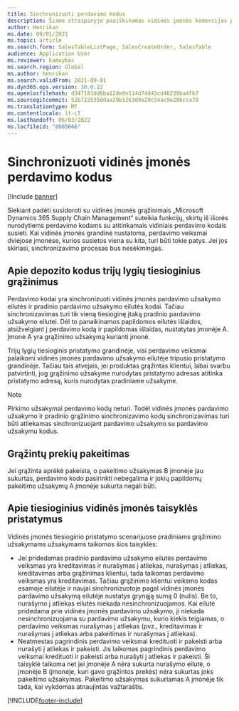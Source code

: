 ```yaml
---
title: Sinchronizuoti perdavimo kodus
description: Šiame straipsnyje paaiškinamas vidinės įmonės komercijos perdavimo kodų sinchronizavimas
author: Henrikan
ms.date: 09/01/2021
ms.topic: article
ms.search.form: SalesTableListPage, SalesCreateOrder, SalesTable
audience: Application User
ms.reviewer: kamaybac
ms.search.region: Global
ms.author: henrikan
ms.search.validFrom: 2021-09-01
ms.dyn365.ops.version: 10.0.22
ms.openlocfilehash: d347181dd6ba12de0e114d74d43cd46230ba4fb7
ms.sourcegitcommit: 52b7225350daa29b1263d8e29c54ac9e20bcca70
ms.translationtype: MT
ms.contentlocale: lt-LT
ms.lasthandoff: 06/03/2022
ms.locfileid: "8905666"
---
```

# <a name="synchronize-intercompany-disposition-codes"></a>Sinchronizuoti vidinės įmonės perdavimo kodus

[!include [banner](../../includes/banner.md)]

Siekiant padėti susidoroti su vidinės įmonės grąžinimais „Microsoft Dynamics 365 Supply Chain Management“ suteikia funkcijų, skirtų iš išorės nurodytiems perdavimo kodams su atitinkamais vidiniais perdavimo kodais susieti. Kai vidinės įmonės grandinė nustatoma, perdavimo veiksmai dviejose įmonėse, kurios susietos viena su kita, turi būti tokie patys. Jei jos skiriasi, sinchronizavimo procesas bus nesėkmingas.

## <a name="about-disposition-codes-for-three-legged-direct-returns"></a>Apie depozito kodus trijų lygių tiesioginius grąžinimus

Perdavimo kodai yra sinchronizuoti vidinės įmonės pardavimo užsakymo eilutės ir pradinio pardavimo užsakymo eilutės kodai. Tačiau sinchronizavimas turi tik vieną tiesioginę įtaką pradinio pardavimo užsakymo eilutei. Dėl to panaikinamos papildomos eilutės išlaidos, atsižvelgiant į perdavimo kodą ir papildomas išlaidas, nustatytas įmonėje A. Įmonė A yra grąžinimo užsakymą kurianti įmonė.

Trijų lygių tiesioginis pristatymo grandinėje, visi perdavimo veiksmai palaikomi vidinės įmonės pardavimo užsakymo eilutėje tripusio pristatymo grandinėje. Tačiau tais atvejais, jei produktas grąžintas klientui, labai svarbu patvirtinti, jog grąžinimo užsakyme nurodytas pristatymo adresas atitinka pristatymo adresą, kuris nurodytas pradiniame užsakyme.

> [!NOTE]
> Pirkimo užsakymai perdavimo kodų neturi. Todėl vidinės įmonės pardavimo užsakymo ir pradinio grąžinimo sinchronizavimo kodų sinchronizavimas turi būti atliekamas sinchronizuojant pardavimo užsakymo su pardavimo užsakymu kodus.

## <a name="replacing-returned-items"></a>Grąžintų prekių pakeitimas

Jei grąžinta aprėkė pakeista, o pakeitimo užsakymas B įmonėje jau sukurtas, perdavimo kodo pasirinkti nebegalima ir jokių papildomų pakeitimo užsakymų A įmonėje sukurta negali būti.

## <a name="rules-for-intercompany-direct-deliveries"></a>Apie tiesioginius vidinės įmonės taisyklės pristatymus

Vidinės įmonės tiesioginio pristatymo scenarijuose pradiniams grąžinimo užsakymams užsakymams taikomos šios taisyklės:

- Jei pridedamas pradinio pardavimo užsakymo eilutės perdavimo veiksmas yra kreditavimas ir nurašymas į atliekas, nurašymas į atliekas, kreditavimas arba grąžinimas klientui, tada taikomas perdavimo veiksmas yra kreditavimas. Tačiau grąžinimo klientui veiksmo kodas esamoje eilutėje ir naujai sinchronizuotoje pagal vidinės įmonės pardavimo užsakymą eilutėje nustatys grynąją sumą 0 (nulis). Be to, nurašymo į atliekas eilutės niekada nesinchronizuojamos. Kai eilutė pridedama prie vidinės įmonės pardavimo užsakymo, ji niekada nesinchronizuojama su pardavimo užsakymu, kurio kiekis teigiamas, o perdavimo veiksmas nurašymas į atliekas (pvz., kreditavimas ir nurašymas į atliekas arba pakeitimas ir nurašymas į atliekas).
- Neatmestas pagrindinis perdavimo veiksmai kredituoti ir pakeisti arba nurašyti į atliekas ir pakeisti. Jis laikomas pagrindinis perdavimo veiksmai kredituoti ir pakeisti arba nurašyti į atliekas ir pakeisti. Ši taisyklė taikoma net jei įmonėje A nėra sukurta nurašymo eilutė, o įmonėje B (įmonėje, kuri gavo grąžintos prekės) nėra sukurtas joks pakeitimo užsakymas. Pakeitimo užsakymas sukuriamas A įmonėje tik tada, kai vykdomas atnaujintas važtaraštis.

[!INCLUDE[footer-include](../../includes/footer-banner.md)]
